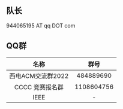 ## 队长

944065195 AT qq DOT com

## QQ群
|名称|群号|
|:-:|:-:|
|西电ACM交流群2022|484889690|
|CCCC 竞赛报名群| 1108604756|
|IEEE | - | 
